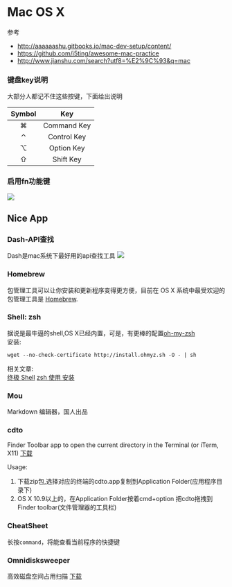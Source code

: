 Mac OS X
===

参考
* http://aaaaaashu.gitbooks.io/mac-dev-setup/content/
* https://github.com/i5ting/awesome-mac-practice
* http://www.jianshu.com/search?utf8=%E2%9C%93&q=mac

### 键盘key说明

大部分人都记不住这些按键，下面给出说明

| Symbol    | Key         | 
|:---------:|:-----------:|
|  &#8984;  | Command Key |
|  &#8963;  | Control Key |
|  &#8997;  | Option Key  |
|  &#8679;  | Shift Key   |

### 启用fn功能键

![](./img/notes/mac/fn.png)


Nice App
---

### Dash-API查找

  Dash是mac系统下最好用的api查找工具
![](./img/notes/mac/dash.png)


### Homebrew

  包管理工具可以让你安装和更新程序变得更方便，目前在 OS X 系统中最受欢迎的包管理工具是 [Homebrew](http://brew.sh/).


### Shell: zsh

据说是最牛逼的shell,OS X已经内置，可是，有更棒的配置[oh-my-zsh](https://github.com/robbyrussell/oh-my-zsh)    
安装:
```shell
wget --no-check-certificate http://install.ohmyz.sh -O - | sh
```
相关文章:  
[终极 Shell](http://macshuo.com/?p=676)
[zsh 使用 安装 ](http://blog.csdn.net/housansan/article/details/19302371)

### Mou

  Markdown 编辑器，国人出品


### cdto

  Finder Toolbar app to open the current directory in the Terminal (or iTerm, X11)  [下载](https://github.com/jbtule/cdto) 
  
  Usage: 
    
  1. 下载zip包,选择对应的终端的cdto.app复制到Application Folder(应用程序目录下)
  2. OS X 10.9以上的，在Application Folder按着cmd+option 把cdto拖拽到Finder toolbar(文件管理器的工具栏)

### CheatSheet 

  长按`command`，将能查看当前程序的快捷键


### Omnidisksweeper

  高效磁盘空间占用扫描 [下载](http://www.omnigroup.com/more)

